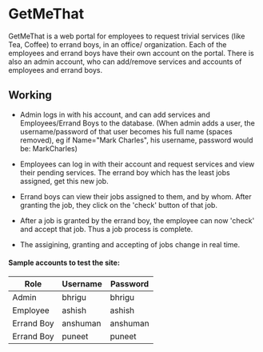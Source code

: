 # GetMeThat
GetMeThat is a web portal for employees to request trivial services (like Tea, Coffee) to errand boys, in an office/ organization. Each of the employees and errand boys have their own account on the portal.
There is also an admin account, who can add/remove services and accounts of employees and errand boys.

## Working
* Admin logs in with his account, and can add services and Employees/Errand Boys to the database.
(When admin adds a user, the username/password of that user becomes his full name (spaces removed), eg if Name="Mark Charles", his username, password would be: MarkCharles)

* Employees can log in with their account and request services and view their pending services. The errand boy which has the least jobs assigned, get this new job.

* Errand boys can view their jobs assigned to them, and by whom. After granting the job, they click on the 'check' button of that job.

* After a job is granted by the errand boy, the employee can now 'check' and accept that job. Thus a job process is complete.

* The assigining, granting and accepting of jobs change in real time.

#### Sample accounts to test the site:
| Role  | Username  | Password  |
|---|---|---|
| Admin  | bhrigu | bhrigu  |
| Employee  | ashish  | ashish  |
| Errand Boy | anshuman  | anshuman  |
| Errand Boy | puneet | puneet |
